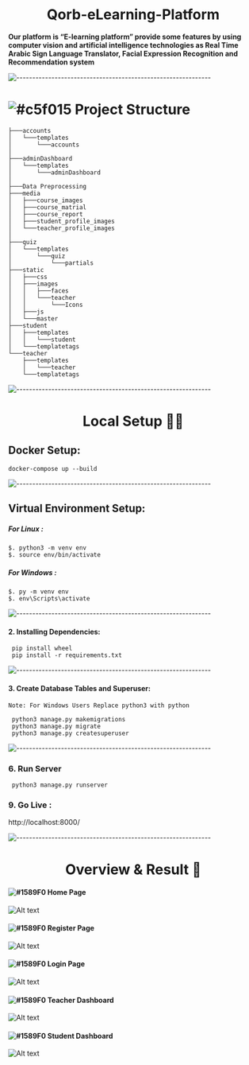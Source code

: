 <h1 align="center">Qorb-eLearning-Platform</h1>

<b>
Our platform is “E-learning platform” provide some features by using computer vision and artificial intelligence
technologies as Real Time Arabic Sign Language Translator, Facial Expression Recognition and Recommendation system
</b>

![-------------------------------------------------------------](https://raw.githubusercontent.com/andreasbm/readme/master/assets/lines/rainbow.png)

# ![#c5f015](https://via.placeholder.com/15/c5f015/000000?text=+) Project Structure

```
├───accounts
│   └───templates
│       └───accounts
│   
├───adminDashboard
│   └───templates
│       └───adminDashboard
│
├───Data Preprocessing
├───media
│   ├───course_images
│   ├───course_matrial
│   ├───course_report
│   ├───student_profile_images
│   └───teacher_profile_images
│
├───quiz
│   └───templates
│       └───quiz
│           └───partials
├───static
│   ├───css
│   ├───images
│   │   ├───faces
│   │   └───teacher
│   │       └───Icons
│   ├───js
│   └───master
├───student
│   ├───templates
│   │   └───student
│   └───templatetags
└───teacher
    ├───templates
    │   └───teacher
    └───templatetags
```

![-------------------------------------------------------------](https://raw.githubusercontent.com/andreasbm/readme/master/assets/lines/rainbow.png)
<h1 align="center"> Local Setup 👨‍💻 </h1>

## Docker Setup:

```
docker-compose up --build
```

![-------------------------------------------------------------](https://raw.githubusercontent.com/andreasbm/readme/master/assets/lines/rainbow.png)

## Virtual Environment Setup:

##### For Linux :

```
$. python3 -m venv env
$. source env/bin/activate
```

##### For Windows :

```
$. py -m venv env
$. env\Scripts\activate
```

![-------------------------------------------------------------](https://raw.githubusercontent.com/andreasbm/readme/master/assets/lines/rainbow.png)

#### 2. Installing Dependencies:

```
 pip install wheel
 pip install -r requirements.txt
```

![-------------------------------------------------------------](https://raw.githubusercontent.com/andreasbm/readme/master/assets/lines/rainbow.png)

#### 3. Create Database Tables and Superuser:

```
Note: For Windows Users Replace python3 with python

 python3 manage.py makemigrations
 python3 manage.py migrate
 python3 manage.py createsuperuser
```

![-------------------------------------------------------------](https://raw.githubusercontent.com/andreasbm/readme/master/assets/lines/rainbow.png)

### 6. Run Server

```
 python3 manage.py runserver
```

### 9. Go Live :

http://localhost:8000/

![-------------------------------------------------------------](https://raw.githubusercontent.com/andreasbm/readme/master/assets/lines/rainbow.png)
<h1 align="center"> Overview & Result 🚧 </h1>

#### ![#1589F0](https://via.placeholder.com/15/1589F0/000000?text=+) Home Page
![Alt text](https://raw.githubusercontent.com/qorb-tech/Qorb-eLearning-Platform/main/.assets/index.gif)
#### ![#1589F0](https://via.placeholder.com/15/1589F0/000000?text=+) Register Page
![Alt text](https://raw.githubusercontent.com/qorb-tech/Qorb-eLearning-Platform/main/.assets/register.gif)
#### ![#1589F0](https://via.placeholder.com/15/1589F0/000000?text=+) Login Page
![Alt text](https://raw.githubusercontent.com/qorb-tech/Qorb-eLearning-Platform/main/.assets/login.gif)
#### ![#1589F0](https://via.placeholder.com/15/1589F0/000000?text=+) Teacher Dashboard
![Alt text](https://raw.githubusercontent.com/qorb-tech/Qorb-eLearning-Platform/main/.assets/teacher_dashboard.gif)
#### ![#1589F0](https://via.placeholder.com/15/1589F0/000000?text=+) Student Dashboard
![Alt text](https://raw.githubusercontent.com/qorb-tech/Qorb-eLearning-Platform/main/.assets/student_dashboard.gif)

